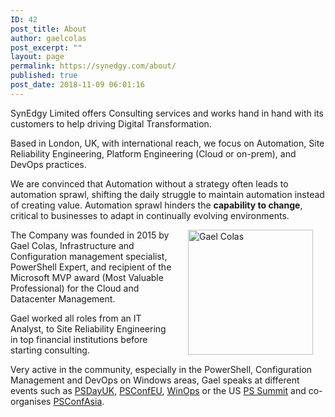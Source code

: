 ```yaml
---
ID: 42
post_title: About
author: gaelcolas
post_excerpt: ""
layout: page
permalink: https://synedgy.com/about/
published: true
post_date: 2018-11-09 06:01:16
---
```


SynEdgy Limited offers Consulting services and works hand in hand with its customers to help driving Digital Transformation.

Based in London, UK, with international reach, we focus on Automation, Site Reliability Engineering, Platform Engineering (Cloud or on-prem), and DevOps practices.

We are convinced that Automation without a strategy often leads to automation sprawl, shifting the daily struggle to maintain automation instead of creating value. Automation sprawl hinders the **capability to change**, critical to businesses to adapt in continually evolving environments.



<img src="https://synedgy.com/wp-content/uploads/2019/02/gaelcolas_square.jpg" width="200" height="200" alt="Gael Colas" align="right" hspace="20">
The Company was founded in 2015 by Gael Colas, Infrastructure and Configuration management specialist, PowerShell Expert, and recipient of the Microsoft MVP award (Most Valuable Professional) for the Cloud and Datacenter Management.

Gael worked all roles from an IT Analyst, to Site Reliability Engineering in top financial institutions before starting consulting.

Very active in the community, especially in the PowerShell, Configuration Management and DevOps on Windows areas, Gael speaks at different events such as [PSDayUK](https://psday.uk), [PSConfEU](https://psconf.eu), [WinOps](https://www.winops.org) or the US [PS Summit](https://powershell.org/summit/) and co-organises [PSConfAsia](http://psconf.asia).

<br/>
